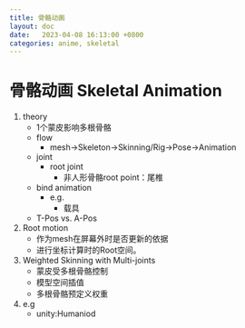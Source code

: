 ```yaml
---
title: 骨骼动画
layout: doc
date:   2023-04-08 16:13:00 +0800
categories: anime, skeletal
---
```


# 骨骼动画 Skeletal Animation
1. theory
	- 1个蒙皮影响多根骨骼
	- flow
		- mesh->Skeleton->Skinning/Rig->Pose->Animation
	- joint
		- root joint
			- 非人形骨骼root point：尾椎
	- bind animation
		- e.g.
			- 载具
	- T-Pos vs. A-Pos
2. Root motion
	- 作为mesh在屏幕外时是否更新的依据
	- 进行坐标计算时的Root空间。
3. Weighted Skinning with Multi-joints
	- 蒙皮受多根骨骼控制
	- 模型空间插值
	- 多根骨骼预定义权重
4. e.g
	- unity:Humaniod

